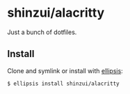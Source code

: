 # shinzui/alacritty
Just a bunch of dotfiles.

## Install
Clone and symlink or install with [ellipsis][ellipsis]:

```
$ ellipsis install shinzui/alacritty
```

[ellipsis]: http://ellipsis.sh
